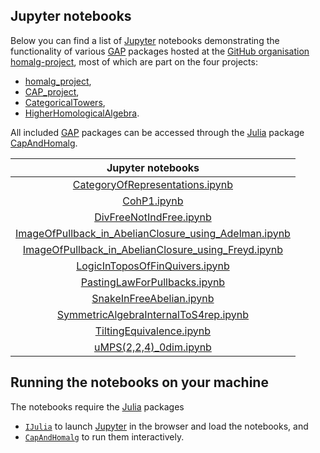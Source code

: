 ## Jupyter notebooks

Below you can find a list of [Jupyter](https://jupyter.org/) notebooks
demonstrating the functionality of various
[GAP](https://www.gap-system.org/) packages hosted at the [GitHub
organisation homalg-project](https://homalg-project.github.io/), most
of which are part on the four projects:

* [homalg_project](https://github.com/homalg-project/homalg_project#readme),
* [CAP_project](https://github.com/homalg-project/CAP_project#readme),
* [CategoricalTowers](https://github.com/homalg-project/CategoricalTowers#readme),
* [HigherHomologicalAlgebra](https://github.com/homalg-project/HigherHomologicalAlgebra#readme).

All included [GAP](https://www.gap-system.org/) packages can be accessed
through the [Julia](https://julialang.org/) package
[CapAndHomalg](https://github.com/homalg-project/CapAndHomalg.jl#readme).

| Jupyter notebooks                                                                                        |
|:--------------------------------------------------------------------------------------------------------:|
| [CategoryOfRepresentations.ipynb][CategoryOfRepresentations]                                             |
| [CohP1.ipynb][CohP1]                                                                                     |
| [DivFreeNotIndFree.ipynb][DivFreeNotIndFree]                                                             |
| [ImageOfPullback_in_AbelianClosure_using_Adelman.ipynb][ImageOfPullback_in_AbelianClosure_using_Adelman] |
| [ImageOfPullback_in_AbelianClosure_using_Freyd.ipynb][ImageOfPullback_in_AbelianClosure_using_Freyd]     |
| [LogicInToposOfFinQuivers.ipynb][LogicInToposOfFinQuivers]                                               |
| [PastingLawForPullbacks.ipynb][PastingLawForPullbacks]                                                   |
| [SnakeInFreeAbelian.ipynb][SnakeInFreeAbelian]                                                           |
| [SymmetricAlgebraInternalToS4rep.ipynb][SymmetricAlgebraInternalToS4rep]                                 |
| [TiltingEquivalence.ipynb][TiltingEquivalence]                                                           |
| [uMPS(2,2,4)_0dim.ipynb][uMPS224]                                                                        |

## Running the notebooks on your machine

The notebooks require the [Julia](https://julialang.org/) packages
* [`IJulia`](https://github.com/JuliaLang/IJulia.jl#readme) to launch [Jupyter](https://jupyter.org/) in the browser and load the notebooks, and
* [`CapAndHomalg`](https://github.com/homalg-project/CapAndHomalg.jl#readme) to run them interactively.

<!-- BEGIN FOOTER -->

[CategoryOfRepresentations]: https://homalg-project.github.io/nb/CategoryOfRepresentations/
[CohP1]: https://homalg-project.github.io/nb/CohP1/
[DivFreeNotIndFree]: https://homalg-project.github.io/nb/DivFreeNotIndFree/
[ImageOfPullback_in_AbelianClosure_using_Adelman]: https://homalg-project.github.io/nb/ImageOfPullback/
[ImageOfPullback_in_AbelianClosure_using_Freyd]: https://homalg-project.github.io/nb/ImageOfPullback_using_Freyd/
[LogicInToposOfFinQuivers]: https://homalg-project.github.io/nb/LogicInToposOfFinQuivers/
[PastingLawForPullbacks]: https://homalg-project.github.io/nb/PastingLawForPullbacks/
[SnakeInFreeAbelian]: https://homalg-project.github.io/nb/SnakeInFreeAbelian/
[SymmetricAlgebraInternalToS4rep]: https://homalg-project.github.io/nb/SymmetricAlgebraInternalToS4rep/
[TiltingEquivalence]: https://homalg-project.github.io/nb/TiltingEquivalence/
[uMPS224]: https://homalg-project.github.io/nb/uMPS224/

<!-- END FOOTER -->
